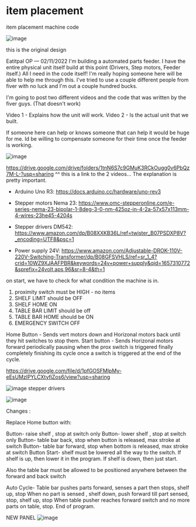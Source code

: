 # item placement
item placement machine code

![image](https://user-images.githubusercontent.com/6262140/201211540-7c1bbd7a-d942-4a0e-aba6-f8ad45e395a9.png)


this is the original design



Eatitpal
OP
 — 02/11/2022
I'm building a automated parts feeder. 
I have the entire physical unit itself build at this point (Drivers, Step motors, Feeder itself.) All I need in the code itself!
I'm really hoping someone here will be able to help me through this.
I've tried to use a couple different people from fiver with no luck and I'm out a couple hundred bucks. 

I'm going to post two different videos and the code that was written by the fiver guys. (That doesn't work)

Video 1 - Explains how the unit will work.
Video 2 - Is the actual unit that we built.

If someone here can help or knows someone that can help it would be huge for me. Id be willing to compensate someone for their time once the feeder is working.

![image](https://user-images.githubusercontent.com/6262140/201211868-c03224a7-80fc-4e59-b44f-4bf3739e85ad.png)


https://drive.google.com/drive/folders/1tnN6S7c9GMuK3RCkOugg0v6PbQz7M-L-?usp=sharing
^^ this is a link to the 2 videos...
The explanation is pretty important.



- Arduino Uno R3: https://docs.arduino.cc/hardware/uno-rev3 

- Stepper motors Nema 23: https://www.omc-stepperonline.com/e-series-nema-23-bipolar-1-8deg-3-0-nm-425oz-in-4-2a-57x57x113mm-4-wires-23he45-4204s 

- Stepper drivers DM542: https://www.amazon.com/dp/B08XXKB36L/ref=twister_B07PSDXP8V?_encoding=UTF8&psc=1 

- Power supply 24V: https://www.amazon.com/Adjustable-DROK-110V-220V-Switching-Transformer/dp/B08GFSVHLS/ref=sr_1_4?crid=10WZ9XJAAFPBR&keywords=24v+power+supply&qid=1657310772&sprefix=24volt,aps,96&sr=8-4&th=1 



on start, we have to check for what condition the machine is in.

1. proximity switch must be HIGH - no items
2. SHELF LIMIT should be OFF
3. SHELF HOME  ON
3. TABLE BAR LIMIT should be off
4. TABLE BAR HOME should be ON
5. EMERGENCY SWITCH OFF 




Home Button - Sends vert motors down and Horizonal motors back until they hit switches to stop them.
Start button - Sends Horizonal motors forward periodically pausing when the prox switch is triggered
              finally completely finishing its cycle once a switch is triggered at the end of the cycle.



https://drive.google.com/file/d/1pfGOSFMlpMy-eEsUMzlPYLCXtyfiZos6/view?usp=sharing


![image](https://user-images.githubusercontent.com/6262140/201214316-00f1b181-aa46-48e0-b15e-6469dc070c17.png)
stepper drivers


![image](https://user-images.githubusercontent.com/6262140/201253898-47970235-4525-4e90-82b8-a53078c2a4dc.png)



Changes :


Replace Home button with: 

Button- raise shelf , stop at switch only 
Button- lower shelf , stop at switch only 
Button- table bar back, stop when button is released, max stroke at switch
Button- table bar forward, stop when bottom is released, max stroke at switch
Button Start- 
shelf must be lowered all the way to the switch. 
If shelf is up, then lower it in the program. 
If shelf is down, then just start.

 Also the table bar must be allowed to be positioned anywhere between the forward and back switch 

Auto Cycle- Table bar pushes parts forward, senses a part then stops, shelf up, stop 
When no part is sensed , shelf down, push forward till part sensed, stop, shelf up, stop When table pusher reaches forward switch and no more parts on table, stop. 
End of program.


NEW PANEL
![image](https://user-images.githubusercontent.com/6262140/202845173-b2097235-7f6d-4380-82c0-a9382b03ce0c.png)









